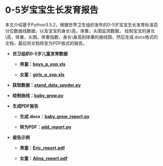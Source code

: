 # 0-5岁宝宝生长发育报告

本文介绍基于Python3.5.2，根据世界卫生组织发布的0-5岁宝宝生长发育标准百分位数曲线数据，以及宝宝的身长\高，体重，头围监测数据，
绘制宝宝的身长\高，体重，头围，体重指数，身长\身高别体重的曲线图，然后生成.docx格式的文档，最后将文档转变为PDF格式的报告。

  + **世卫组织0-5岁儿童发育数据**
  
      + **男童：[boys_p_exp.xls](https://github.com/Anfany/Python-3-Project-Practice/blob/master/1-Baby_Report/boys_p_exp.xls)**
      
      + **女童：[girls_p_exp.xls](https://github.com/Anfany/Python-3-Project-Practice/blob/master/1-Baby_Report/girls_p_exp.xls)**

  + **获取数据：[stand_data_spyder.py](https://github.com/Anfany/Python-3-Project-Practice/blob/master/1-Baby_Report/stand_data_spyder.py)**


  + **绘制曲线：[baby_grow.py](https://github.com/Anfany/Python-3-Project-Practice/blob/master/1-Baby_Report/baby_grow.py)**
  
  + **生成PDF报告**
  
      + **生成.docx：[baby_grow_report.py](https://github.com/Anfany/Python-3-Project-Practice/blob/master/1-Baby_Report/baby_grow_report.py)**
      
      + **转为PDF：[add_report.py](https://github.com/Anfany/Python-3-Project-Practice/blob/master/1-Baby_Report/add_report.py)**
  

  + **报告示例**

      + **男童：[Eric_report.pdf](https://github.com/Anfany/Python-3-Project-Practice/blob/master/1-Baby_Report/Eric_report.pdf)**
      
      + **女童：[Alina_report.pdf](https://github.com/Anfany/Python-3-Project-Practice/blob/master/1-Baby_Report/Alina_report.pdf)**
  
